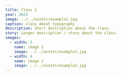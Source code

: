```yaml
---
title: Class 1
year: 2023
image: ../../assets/example1.jpg
caption: class about typography
description: Short description about the class.
story: Longer description / story about the class.
images:
  - width: 3
    name: image 1
    image: ../../assets/example1.jpg
  - width: 4
    name: image 2
    image: ../../assets/example2.jpg
---
```

